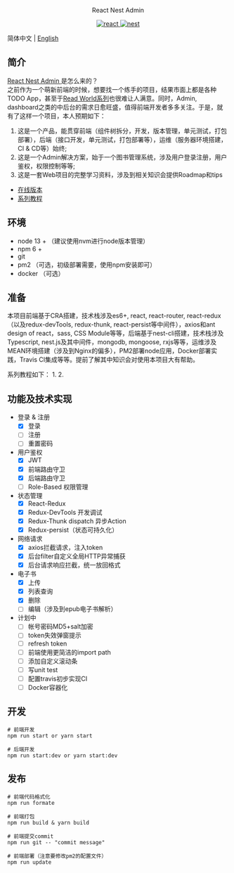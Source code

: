 <p align="center">
  React Nest Admin
</p>

<p align="center">
  <a href="https://github.com/facebook/react">
    <img src="https://img.shields.io/badge/react-16.12.0-brightgreen.svg" alt="react">
  </a>
  <a href="https://github.com/nestjs/nest">
    <img src="https://img.shields.io/badge/nest-6.10.14-red.svg" alt="nest">
  </a>
</p>

简体中文 | [English](./README.en.md)

## 简介

[ React Nest Admin ]([https://github.com/cnscorpions/React-Nest-Admin](https://github.com/cnscorpions/React-Nest-Admin)) 是怎么来的？<br/>
之前作为一个萌新前端的时候，想要找一个练手的项目，结果市面上都是各种TODO App，甚至于[Read World系列](https://github.com/gothinkster/realworld)也很难让人满意。同时，Admin, dashboard之类的中后台的需求日愈旺盛，值得前端开发者多多关注。于是，就有了这样一个项目，本人预期如下：
1. 这是一个产品，能贯穿前端（组件树拆分，开发，版本管理，单元测试，打包部署），后端（接口开发，单元测试，打包部署等），运维（服务器环境搭建，CI & CD等）始终;
2. 这是一个Admin解决方案，始于一个图书管理系统，涉及用户登录注册，用户鉴权，权限控制等等;
3. 这是一套Web项目的完整学习资料，涉及到相关知识会提供Roadmap和tips

- [在线版本](https://react-nestjs-admin.xyz)
- [系列教程]()

## 环境
- node 13 + （建议使用nvm进行node版本管理）
- npm 6 +
- git
- pm2 （可选，初级部署需要，使用npm安装即可）
- docker （可选）

## 准备
本项目前端基于CRA搭建，技术栈涉及es6+, react, react-router, react-redux（以及redux-devTools, redux-thunk, react-persist等中间件），axios和ant design of react，sass, CSS Module等等，后端基于nest-cli搭建，技术栈涉及Typescript, nest.js及其中间件，mongodb, mongoose, rxjs等等，运维涉及MEAN环境搭建（涉及到Nginx的偏多），PM2部署node应用，Docker部署实践，Travis CI集成等等。提前了解其中知识会对使用本项目大有帮助。

系列教程如下：
1.
2. 

## 功能及技术实现
- 登录 & 注册
	- [x] 登录
	- [ ] 注册
	- [ ] 重置密码
- 用户鉴权
	- [x] JWT
	- [x] 前端路由守卫
	- [x] 后端路由守卫
	- [ ] Role-Based 权限管理 
- 状态管理
	- [x] React-Redux
	- [x] Redux-DevTools 开发调试
	- [x] Redux-Thunk dispatch 异步Action
	- [x] Redux-persist（状态可持久化）
- 网络请求
	- [x] axios拦截请求，注入token
	- [x] 后台filter自定义全局HTTP异常捕获
	- [x] 后台请求响应拦截，统一放回格式
- 电子书
	- [x] 上传
	- [x] 列表查询
	- [x] 删除
	- [ ] 编辑（涉及到epub电子书解析）
- 计划中
	- [ ] 帐号密码MD5+salt加密
	- [ ] token失效弹窗提示
	- [ ] refresh token
	- [ ] 前端使用更简洁的import path
	- [ ] 添加自定义滚动条
	- [ ] 写unit test
	- [ ] 配置travis初步实现CI
	- [ ] Docker容器化

## 开发
```
# 前端开发
npm run start or yarn start

# 后端开发
npm run start:dev or yarn start:dev
```

## 发布
```
# 前端代码格式化
npm run formate

# 前端打包
npm run build & yarn build

# 前端提交commit 
npm run git -- "commit message"

# 前端部署（注意要修改pm2的配置文件）
npm run update
```

